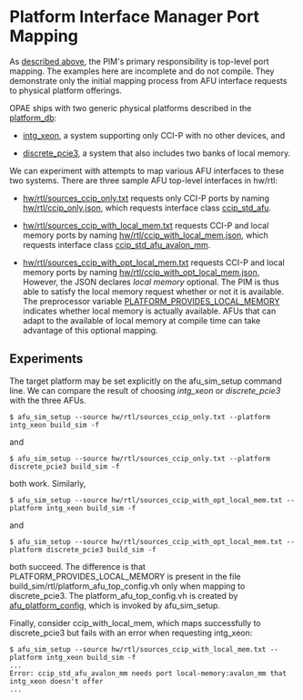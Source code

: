 # Platform Interface Manager Port Mapping

As [described above](..), the PIM's primary responsibility is top-level port
mapping. The examples here are incomplete and do not compile. They demonstrate
only the initial mapping process from AFU interface requests to physical
platform offerings.

OPAE ships with two generic physical platforms described in the
[platform_db](https://github.com/OPAE/opae-sdk/tree/master/platforms/platform_db):

- [intg_xeon](https://github.com/OPAE/opae-sdk/blob/master/platforms/platform_db/intg_xeon.json),
  a system supporting only CCI-P with no other devices, and

- [discrete_pcie3](https://github.com/OPAE/opae-sdk/blob/master/platforms/platform_db/discrete_pcie3.json),
  a system that also includes two banks of local memory.

We can experiment with attempts to map various AFU interfaces to these two
systems. There are three sample AFU top-level interfaces in hw/rtl:

- [hw/rtl/sources_ccip_only.txt](hw/rtl/sources_ccip_only.txt) requests only
  CCI-P ports by naming [hw/rtl/ccip_only.json](hw/rtl/ccip_only.json), which
  requests interface class
  [ccip_std_afu](hw/rtl/ccip_only.sv).

- [hw/rtl/sources_ccip_with_local_mem.txt](hw/rtl/sources_ccip_with_local_mem.txt)
  requests CCI-P and local memory ports by naming
  [hw/rtl/ccip_with_local_mem.json](hw/rtl/ccip_with_local_mem.json), which
  requests interface class
  [ccip_std_afu_avalon_mm](hw/rtl/ccip_with_local_mem.sv).

- [hw/rtl/sources_ccip_with_opt_local_mem.txt](hw/rtl/sources_ccip_with_opt_local_mem.txt)
  requests CCI-P and local memory ports by naming
  [hw/rtl/ccip_with_opt_local_mem.json](hw/rtl/ccip_with_opt_local_mem.json),
  However, the JSON declares *local memory* optional. The PIM is thus able to
  satisfy the local memory request whether or not it is available. The
  preprocessor variable
  [PLATFORM_PROVIDES_LOCAL_MEMORY](hw/rtl/ccip_with_opt_local_mem.sv)
  indicates whether local memory is actually available. AFUs that can adapt to
  the available of local memory at compile time can take advantage of this
  optional mapping.

## Experiments

The target platform may be set explicitly on the afu_sim_setup command
line. We can compare the result of choosing *intg_xeon* or *discrete_pcie3*
with the three AFUs.

```console
$ afu_sim_setup --source hw/rtl/sources_ccip_only.txt --platform intg_xeon build_sim -f
```

and

```console
$ afu_sim_setup --source hw/rtl/sources_ccip_only.txt --platform discrete_pcie3 build_sim -f
```

both work. Similarly,

```console
$ afu_sim_setup --source hw/rtl/sources_ccip_with_opt_local_mem.txt --platform intg_xeon build_sim -f
```

and

```console
$ afu_sim_setup --source hw/rtl/sources_ccip_with_opt_local_mem.txt --platform discrete_pcie3 build_sim -f
```

both succeed. The difference is that PLATFORM_PROVIDES_LOCAL_MEMORY is present
in the file build_sim/rtl/platform_afu_top_config.vh only when mapping to
discrete_pcie3. The platform_afu_top_config.vh is created by
[afu_platform_config](https://github.com/OPAE/opae-sdk/blob/master/platforms/scripts/afu_platform_config),
which is invoked by afu_sim_setup.

Finally, consider ccip_with_local_mem, which maps successfully to
discrete_pcie3 but fails with an error when requesting intg_xeon:

```console
$ afu_sim_setup --source hw/rtl/sources_ccip_with_local_mem.txt --platform intg_xeon build_sim -f
...
Error: ccip_std_afu_avalon_mm needs port local-memory:avalon_mm that intg_xeon doesn't offer
...
```
